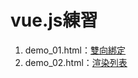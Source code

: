 # vue.js練習
1. demo_01.html：[雙向綁定](https://github.com/MckeyHong/mk_vue/blob/master/demo_01.html)
2. demo_02.html：[渲染列表](https://github.com/MckeyHong/mk_vue/blob/master/demo_02.html)
